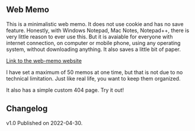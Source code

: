 ## Web Memo

This is a minimalistic web memo. It does not use cookie and has no save feature. Honestly, with Windows Notepad, Mac Notes, Notepad++, there is very little reason to ever use this. But it is avaiable for everyone with internet connection, on computer or mobile phone, using any operating system, without downloading anything. It also saves a little bit of paper.

[Link to the web-memo website]()

I have set a maximum of 50 memos at one time, but that is not due to no technical limitation. Just like real life, you want to keep them organized.

It also has a simple custom 404 page. Try it out!

## Changelog

v1.0 Published on 2022-04-30.